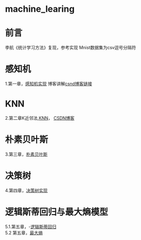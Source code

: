 # machine_learing
# 前言
李航《统计学习方法》复现，参考实现
Mnist数据集为csv逗号分隔符
# 感知机
1.第一章，[感知机实现](https://github.com/CaiWZ/machine_learing/blob/master/perceptron.py)
博客讲解[csnd博客链接](https://blog.csdn.net/qq_37492509/article/details/108304863)
# KNN
2.第二章K近邻法,[KNN](https://github.com/CaiWZ/machine_learing/blob/master/KNN.py)，
[CSDN博客](https://blog.csdn.net/qq_37492509/article/details/108359992)
# 朴素贝叶斯
3.第三章，[朴素贝叶斯](https://github.com/CaiWZ/machine_learing/blob/master/NaiveBayes.py)
# 决策树
4.第四章，[决策树实现](https://github.com/CaiWZ/machine_learing/blob/master/DecisionTree.py)
# 逻辑斯蒂回归与最大熵模型
5.1.第五章，-[逻辑斯蒂回归](https://github.com/CaiWZ/machine_learing/blob/master/logisticRegression.py)  
5.2 第五章，[最大熵](https://github.com/CaiWZ/machine_learing/blob/master/maxEntropy.py)

